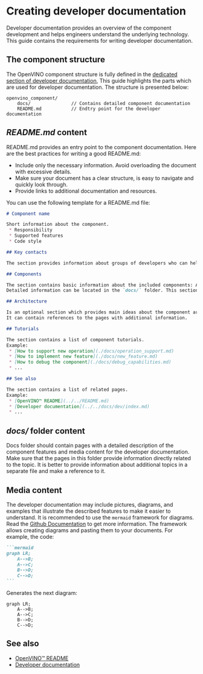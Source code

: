 # Creating developer documentation

Developer documentation provides an overview of the component development and helps engineers understand the underlying technology.
This guide contains the requirements for writing developer documentation.


## The component structure

The OpenVINO component structure is fully defined in the [dedicated section of developer documentation](./index.md#openvino-component-structure),
This guide highlights the parts which are used for developer documentation. The structure is presented below:

```
openvino_component/
    docs/               // Contains detailed component documentation
    README.md           // Endtry point for the developer documentation
```

## ***README.md*** content

README.md provides an entry point to the component documentation. Here are the best practices for writing a good README.md:

- Include only the necessary information. Avoid overloading the document with excessive details. 
- Make sure your document has a clear structure, is easy to navigate and quickly look through.
- Provide links to additional documentation and resources.  
  
You can use the following template for a README.md file:
```md
# Component name

Short information about the component.
 * Responsibility
 * Supported features
 * Code style

## Key contacts

The section provides information about groups of developers who can help in case of questions, and also review and merge PRs.

## Components

The section contains basic information about the included components: API, sources, tests, etc.
Detailed information can be located in the `docs/` folder. This section can contain links to these pages.

## Architecture

Is an optional section which provides main ideas about the component architecture.
It can contain references to the pages with additional information.

## Tutorials

The section contains a list of component tutorials.
Example:
 * [How to support new operation](./docs/operation_support.md)
 * [How to implement new feature](./docs/new_feature.md)
 * [How to debug the component](./docs/debug_capabilities.md)
 * ...

## See also

The section contains a list of related pages.
Example:
 * [OpenVINO™ README](../../README.md)
 * [Developer documentation](../../docs/dev/index.md)
 * ...
```

## ***docs/*** folder content

Docs folder should contain pages with a detailed description of the component features and media content for the developer documentation. Make sure that the pages in this folder provide information directly related to the topic. It is better to provide information about additional topics in a separate file and make a reference to it.

## Media content
The developer documentation may include pictures, diagrams, and examples that illustrate the described features to make it easier to understand. 
It is recommended to use the `mermaid` framework for diagrams. Read the [Github Documentation](https://docs.github.com/en/get-started/writing-on-github/working-with-advanced-formatting/creating-diagrams) to get more information. The framework allows creating diagrams and pasting them to your documents. For example, the code:

````md
```mermaid
graph LR;
    A-->B;
    A-->C;
    B-->D;
    C-->D;
```
````

Generates the next diagram:
```mermaid
graph LR;
    A-->B;
    A-->C;
    B-->D;
    C-->D;
```

## See also
 * [OpenVINO™ README](../../README.md)
 * [Developer documentation](./index.md)
